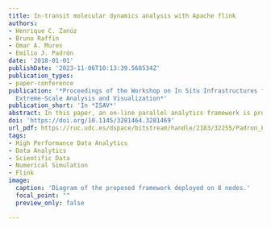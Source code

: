 ```yaml
---
title: In-transit molecular dynamics analysis with Apache flink
authors:
- Henrique C. Zanúz
- Bruno Raffin
- Omar A. Mures
- Emilio J. Padrón
date: '2018-01-01'
publishDate: '2023-11-06T10:13:39.568534Z'
publication_types:
- paper-conference
publication: '*Proceedings of the Workshop on In Situ Infrastructures for Enabling
  Extreme-Scale Analysis and Visualization*'
publication_short: 'In *ISAV*'
abstract: In this paper, an on-line parallel analytics framework is proposed to process and store *in transit* all the data being generated by a Molecular Dynamics (MD) simulation run using staging nodes in the same cluster executing the simulation. The implementation and deployment of such a parallel workflow with standard HPC tools, managing problems such as data partitioning and load balancing, can be a hard task for scientists.  In this paper we propose to leverage Apache Flink, a scalable stream processing engine from the Big Data domain, in this HPC context.  Flink enables to program analyses within a simple window based map/reduce model, while the runtime takes care of the deployment, load balancing and fault tolerance. We build a complete in transit analytics workflow, connecting an MD simulation to Apache Flink and to a distributed database, Apache HBase, to persist all the desired data. To demonstrate the expressivity of this programming model and its suitability for HPC scientific environments, two common analytics in the MD field have been implemented. We assessed the performance of this framework, concluding that it can handle simulations of sizes used in the literature while providing an effective and versatile tool for scientists to easily incorporate on-line parallel analytics in their current workflows.
doi: 'https://doi.org/10.1145/3281464.3281469'
url_pdf: https://ruc.udc.es/dspace/bitstream/handle/2183/32255/Padron_Emilio_2018_In-transit_analysis_Apache_flink.pdf
tags: 
- High Performance Data Analytics
- Data Analytics
- Scientific Data
- Numerical Simulation
- Flink
image:
  caption: 'Diagram of the proposed framework deployed on 8 nodes.'
  focal_point: ""
  preview_only: false

---
```

